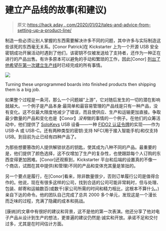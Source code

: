 # 建立产品线的故事(和建议)

> 原文:[https://hack aday . com/2020/01/02/tales-and-advice-from-setting-up-a-product-line/](https://hackaday.com/2020/01/02/tales-and-advice-from-setting-up-a-product-line/)

制造一些必须让别人掌握的东西需要解决许多不同的问题，其中许多与实际制造这些该死的东西毫无关系。[Conor Patrick]在 Kickstarter 上为一个开源 USB 安全密钥成功开展活动时遇到了他们，该密钥不仅被发送给了支持者，还作为一种正在进行的产品出售。有许多原本可以避免的手动和繁琐的工作，因此[Conor] [列出了他希望在第一次建立生产线](https://conorpp.com/blog/things-you-should-definitely-do-when-setting-up-a-product-line)时已经完成的所有事情。

![](../Images/8180d70ea9995d251f2643ef9b9f9aef.png)

Turning these unprogrammed boards into finished products then shipping them is a big job.

如果整个过程是一条河，那么一个问题越“上游”，它对随后发生的一切的潜在影响就越大。一个例子是产品本身:最简单和最容易管理的产品线是只有一种产品，没有变化。这不仅最大限度地减少了错误，而且使供应、生产和运输更加直接。争取最少数量的产品和变化也是【Conor】*没有*做的事情的一个例子。在他们的众筹活动中，他们提供了 [SoloKeys](https://solokeys.com/) USB 设备——一种 [FIDO2 认证令牌](https://hackaday.com/2019/09/23/fido2-the-dream-of-password-free-authentication-on-the-www/)的实现——作为 USB-A 或 USB-C。还有两种类型的密钥:支持 NFC(用于接入智能手机)和仅支持 USB。到目前为止已经有四种产品了。

为那些想要篡改的人提供解锁状态的钥匙，使其成为八种不同的产品。最重要的是，他们提供了颜色选择，这不仅增加了生产的复杂性，也使跟踪每个人订购的东西变得更加困难。[Conor]还观察到，Kickstarter 平台和后端的设置真的不像一个商店，试图在其中提供(和管理)不同的产品和变体充其量是笨拙的。

另一个要点是履行，在[Conor]看来，除非数量很少，否则订单履行公司是值得合作的。他说，现在有很多这样的公司，找到合适的公司可能非常耗时，但与处理、包装、邮寄和运输数百(或数千)家公司所需的时间和精力相比，这根本不算什么。)亲自下达的命令。他的团队自己完成了总共 2000 多个单元，发现这是一个漫长而乏味的过程，充满了隐藏的成本和挑战。

[康纳]的文章中有很好的建议和背景，这不是他的第一次表演。他还分享了他对电子产品从设计到生产的想法，更普遍的建议仍然是:诚实和开放。承诺不足和交付过多，尤其是在时间估计方面。